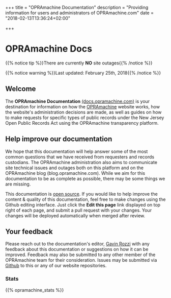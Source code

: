 +++
title = "OPRAmachine Documentation"
description = "Providing information for users and administrators of OPRAmachine.com"
date = "2018-02-13T13:36:24+02:00"

+++
# OPRAmachine Docs
{{% notice tip %}}There are currently **NO** site outages{{% /notice %}}

{{% notice warning %}}Last updated: February 25th, 2018{{% /notice %}}

## Welcome
The **OPRAmachine Documentation** [(docs.opramachine.com)](https://docs.opramachine.com/) is your destination for information on how the [OPRAmachine](https://opramachine.com/) website works, how the website's administration decisions are made, as well as guides on how to make requests for specific types of public records under the New Jersey Open Public Records Act using the OPRAmachine transparency platform.

## Help improve our documentation
We hope that this documentation will help answer some of the most common questions that we have received from requesters and records custodians. The OPRAmachine administration also aims to communicate site technical issues and outages both on this platform and on the OPRAmachine blog (blog.opramachine.com).
While we aim for this documentation to be as complete as possible, there may be some things we are missing.

This documentation is [open source](https://github.com/gavinrozzi/opramachine-docs/). If you would like to help improve the content & quality of this documentation, feel free to make changes using the Github editing interface. Just click the **Edit this page** link displayed on top right of each page, and submit a pull request with your changes. Your changes will be deployed automatically when merged after review.

## Your feedback
Please reach out to the documentation's editor, [Gavin Rozzi](https://www.gavinrozzi.com) with any feedback about this documentation or suggestions on how it can be improved. Feedback may also be submitted to any other member of the OPRAmachine team for their consideration. Issues may be submitted via [Github](https://github.com/gavinrozzi/opramachine-docs/issues) to this or any of our website repositories.

### Stats
{{% opramachine_stats %}}

